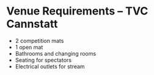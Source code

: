 # Venue Requirements – TVC Cannstatt

- 2 competition mats
- 1 open mat
- Bathrooms and changing rooms
- Seating for spectators
- Electrical outlets for stream